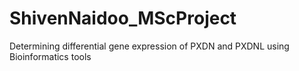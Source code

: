 # ShivenNaidoo_MScProject
 Determining differential gene expression of PXDN and PXDNL using Bioinformatics tools

